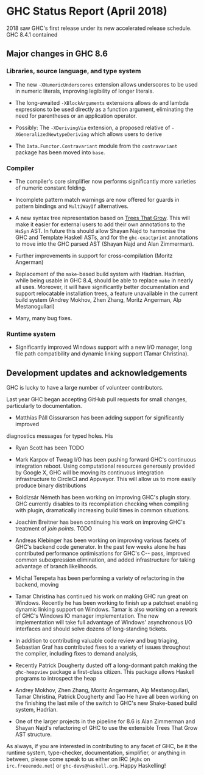 # GHC Status Report (April 2018)



2018 saw GHC's first release under its new accelerated release schedule. GHC 8.4.1 contained 


## Major changes in GHC 8.6


### Libraries, source language, and type system


-  The new `-XNumericUnderscores` extension allows underscores to be used in numeric literals, improving legibility of longer literals.

- The long-awaited `-XBlockArguments` extensions allows `do` and lambda expressions to be used directly as a function argument, eliminating the need for parentheses or an application operator.

- Possibly: The `-XDerivingVia` extension, a proposed relative of `-XGeneralizedNewtypeDeriving` which allows users to derive 

- The `Data.Functor.Contravariant` module from the `contravariant` package has been moved into `base`.

### Compiler


- The compiler's core simplifier now performs significantly more varieties of numeric constant folding.

- Incomplete pattern match warnings are now offered for guards in pattern bindings and `MultiWayIf` alternatives.

- A new syntax tree representation based on [
  Trees That Grow](http://www.jucs.org/jucs_23_1/trees_that_grow/jucs_23_01_0042_0062_najd.pdf).
  This will make it easier for external users to add their own annotations to the
  `HsSyn` AST. In future this should allow Shayan Najd to harmonise the GHC
  and Template Haskell ASTs, and for the `ghc-exactprint` annotations to
  move into the GHC parsed AST (Shayan Najd and Alan Zimmerman).

- Further improvements in support for cross-compilation (Moritz Angerman)

- Replacement of the `make`-based build system with Hadrian. Hadrian,
  while being usable in GHC 8.4, should be able to replace `make` in
  nearly all uses. Moreover, it will have significantly better documentation
  and support relocatable installation trees, a feature unavailable in the
  current build system (Andrey Mokhov, Zhen Zhang, Moritz Angerman, Alp
  Mestanogullari)

- Many, many bug fixes.

### Runtime system


- Significantly improved Windows support with a new I/O manager, long file
  path compatibility and dynamic linking support (Tamar Christina).

## Development updates and acknowledgements



GHC is lucky to have a large number of volunteer contributors.



Last year GHC
began accepting GitHub pull requests for small changes, particularly to
documentation. 


- Matthías Páll Gissurarson has been adding support for significantly improved


diagnostics messages for typed holes. His 


- Ryan Scott has been TODO

- Mark Karpov of Tweag I/O has been pushing forward GHC's continuous integration reboot. Using computational resources generously provided by Google X, GHC will be moving its continuous integration infrastructure to CircleCI and Appveyor.  This will allow us to more easily produce binary distributions

- Boldizsár Németh has been working on improving GHC's plugin story. GHC currently disables to its recompilation checking when compiling with plugin, dramatically increasing build times in common situations.

- Joachim Breitner has been continuing his work on improving GHC's treatment of *join points*. TODO

- Andreas Klebinger has been working on improving various facets of GHC's backend code generator. In the past few weeks alone he has contributed performance optimisations for GHC's C-- pass, improved common subexpression  elimination, and added infrastructure for taking advantage of branch likelihoods.

- Michal Terepeta has been performing a variety of refactoring in the backend, moving

- Tamar Christina has continued his work on making GHC run great on Windows. Recently he has been working to finish up a patchset enabling dynamic linking support on Windows. Tamar is also working on a rework of GHC's Windows IO manager implementation. The new implementation will take full advantage of Windows' asynchronous I/O interfaces and should solve dozens of long-standing tickets.

- In addition to contributing valuable code review and bug triaging, Sebastian Graf has contributed fixes to a variety of issues throughout the compiler, including fixes to demand analysis, 

- Recently Patrick Dougherty dusted off a long-dormant patch making the `ghc-heapview` package a first-class citizen. This package allows Haskell programs to introspect the heap

- Andrey Mokhov, Zhen Zhang, Moritz Angermann, Alp Mestanogullari, Tamar Christina, Patrick Dougherty and Tao He have all been working on the finishing the last mile of the switch to GHC's new Shake-based build system, Hadrian.

- One of the larger projects in the pipeline for 8.6 is Alan Zimmerman and Shayan Najd's refactoring of GHC to use the extensible Trees That Grow AST structure. 


As always, if you are interested in contributing to any facet of GHC,
be it the runtime system, type-checker, documentation, simplifier, or anything in
between, please come speak to us either on IRC (`#ghc` on
`irc.freeenode.net`) or `ghc-devs@haskell.org`. Happy Haskelling!


